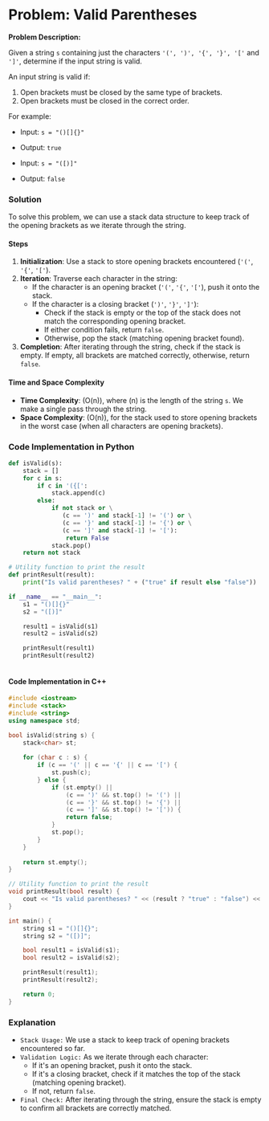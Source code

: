 # Problem: Valid Parentheses

**Problem Description:**

Given a string `s` containing just the characters `'(', ')', '{', '}', '['` and `']'`, determine if the input string is valid.

An input string is valid if:

1. Open brackets must be closed by the same type of brackets.
2. Open brackets must be closed in the correct order.

For example:

- Input: `s = "()[]{}"`
- Output: `true`

- Input: `s = "([)]"`
- Output: `false`

### Solution

To solve this problem, we can use a stack data structure to keep track of the opening brackets as we iterate through the string.

#### Steps

1. **Initialization**: Use a stack to store opening brackets encountered (`'('`, `'{'`, `'['`).
2. **Iteration**: Traverse each character in the string:
   - If the character is an opening bracket (`'('`, `'{'`, `'['`), push it onto the stack.
   - If the character is a closing bracket (`')'`, `'}'`, `']'`):
     - Check if the stack is empty or the top of the stack does not match the corresponding opening bracket.
     - If either condition fails, return `false`.
     - Otherwise, pop the stack (matching opening bracket found).
3. **Completion**: After iterating through the string, check if the stack is empty. If empty, all brackets are matched correctly, otherwise, return `false`.

#### Time and Space Complexity

- **Time Complexity**: \(O(n)\), where \(n\) is the length of the string `s`. We make a single pass through the string.
- **Space Complexity**: \(O(n)\), for the stack used to store opening brackets in the worst case (when all characters are opening brackets).

### Code Implementation in Python

```python
def isValid(s):
    stack = []
    for c in s:
        if c in '({[':
            stack.append(c)
        else:
            if not stack or \
               (c == ')' and stack[-1] != '(') or \
               (c == '}' and stack[-1] != '{') or \
               (c == ']' and stack[-1] != '['):
                return False
            stack.pop()
    return not stack

# Utility function to print the result
def printResult(result):
    print("Is valid parentheses? " + ("true" if result else "false"))

if __name__ == "__main__":
    s1 = "()[]{}"
    s2 = "([)]"

    result1 = isValid(s1)
    result2 = isValid(s2)

    printResult(result1)
    printResult(result2)
 
```

#### Code Implementation in C++

```cpp
#include <iostream>
#include <stack>
#include <string>
using namespace std;

bool isValid(string s) {
    stack<char> st;
    
    for (char c : s) {
        if (c == '(' || c == '{' || c == '[') {
            st.push(c);
        } else {
            if (st.empty() || 
                (c == ')' && st.top() != '(') ||
                (c == '}' && st.top() != '{') ||
                (c == ']' && st.top() != '[')) {
                return false;
            }
            st.pop();
        }
    }
    
    return st.empty();
}

// Utility function to print the result
void printResult(bool result) {
    cout << "Is valid parentheses? " << (result ? "true" : "false") << endl;
}

int main() {
    string s1 = "()[]{}";
    string s2 = "([)]";

    bool result1 = isValid(s1);
    bool result2 = isValid(s2);

    printResult(result1);
    printResult(result2);

    return 0;
}
```

### Explanation

- `Stack Usage:` We use a stack to keep track of opening brackets encountered so far.
- `Validation Logic:` As we iterate through each character:
  - If it's an opening bracket, push it onto the stack.
  - If it's a closing bracket, check if it matches the top of the stack (matching opening bracket).
  - If not, return `false`.
- `Final Check:` After iterating through the string, ensure the stack is empty to confirm all brackets are correctly matched.
